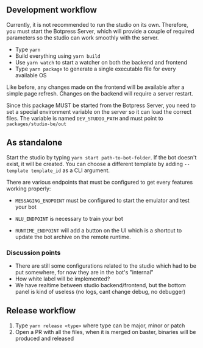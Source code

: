 ## Development workflow

Currently, it is not recommended to run the studio on its own. Therefore, you must start the Botpress Server, which will provide a couple of required parameters so the studio can work smoothly with the server.

- Type `yarn`
- Build everything using `yarn build`
- Use `yarn watch` to start a watcher on both the backend and frontend
- Type `yarn package` to generate a single executable file for every available OS

Like before, any changes made on the frontend will be available after a simple page refresh. Changes on the backend will require a server restart.

Since this package MUST be started from the Botpress Server, you need to set a special environment variable on the server so it can load the correct files.
The variable is named `DEV_STUDIO_PATH` and must point to `packages/studio-be/out`

## As standalone

Start the studio by typing `yarn start path-to-bot-folder`. If the bot doesn't exist, it will be created. You can choose a different template by adding `--template template_id` as a CLI argument.

There are various endpoints that must be configured to get every features working properly:

- `MESSAGING_ENDPOINT` must be configured to start the emulator and test your bot

- `NLU_ENDPOINT` is necessary to train your bot

- `RUNTIME_ENDPOINT` will add a button on the UI which is a shortcut to update the bot archive on the remote runtime.

### Discussion points

- There are still some configurations related to the studio which had to be put somewhere, for now they are in the bot's "internal"
- How white label will be implemented?
- We have realtime between studio backend/frontend, but the bottom panel is kind of useless (no logs, cant change debug, no debugger)

## Release workflow

1. Type `yarn release <type>` where type can be major, minor or patch
2. Open a PR with all the files, when it is merged on baster, binaries will be produced and released
